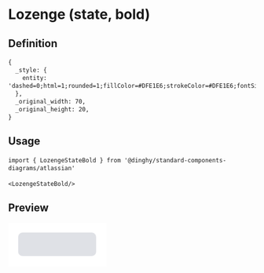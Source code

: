 # Lozenge (state, bold)

## Definition

```
{
  _style: { 
    entity: 'dashed=0;html=1;rounded=1;fillColor=#DFE1E6;strokeColor=#DFE1E6;fontSize=12;align=center;fontStyle=1;strokeWidth=2;fontColor=#42526E',
  },
  _original_width: 70,
  _original_height: 20,
}
```

## Usage

```
import { LozengeStateBold } from '@dinghy/standard-components-diagrams/atlassian'

<LozengeStateBold/>
```

## Preview

<img src="./lozenge-state-bold.png" width="200"/>

